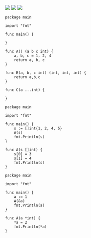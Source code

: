 <img src="https://github.com/KenNaNa/go_learing/blob/master/34.png">
<img src="https://github.com/KenNaNa/go_learing/blob/master/33.png">
<img src="https://github.com/KenNaNa/go_learing/blob/master/32.png">

```
package main

import "fmt"

func main() {

}

func A() (a b c int) {
	a, b, c = 1, 2, 4
	return a, b, c
}

func B(a, b, c int) (int, int, int) {
	return a,b,c
}

func C(a ...int) {

}

```

```
package main

import "fmt"

func main() {
	s := []int{1, 2, 4, 5}
	A(s)
	fmt.Println(s)
}

func A(s []int) {
	s[0] = 3
	s[1] = 4
	fmt.Println(s)
}
```

```
package main

import "fmt"

func main() {
	a := 1
	A(&a)
	fmt.Println(a)
}

func A(a *int) {
	*a = 2
	fmt.Println(*a)
}
```
